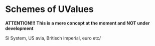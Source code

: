 # Schemes of UValues
**ATTENTION!!! This is a mere concept at the moment and NOT under development**

Si System, US avia, Britisch imperial, euro etc/
